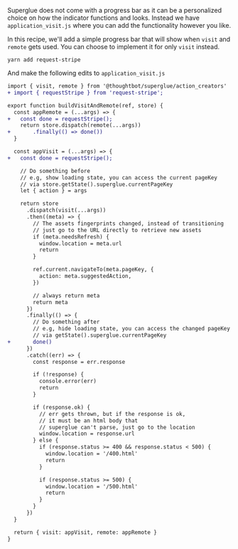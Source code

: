 Superglue does not come with a progress bar as it can be a personalized choice
on how the indicator functions and looks. Instead we have
`application_visit.js` where you can add the functionality however you like.

In this recipe, we'll add a simple progress bar that will show when `visit` and `remote`
gets used. You can choose to implement it for only `visit` instead.

```terminal
yarn add request-stripe
```

And make the following edits to `application_visit.js`

```diff
import { visit, remote } from '@thoughtbot/superglue/action_creators'
+ import { requestStripe } from 'request-stripe';

export function buildVisitAndRemote(ref, store) {
  const appRemote = (...args) => {
+   const done = requestStripe();
    return store.dispatch(remote(...args))
+       .finally(() => done())
  }

  const appVisit = (...args) => {
+   const done = requestStripe();

    // Do something before
    // e.g, show loading state, you can access the current pageKey
    // via store.getState().superglue.currentPageKey
    let { action } = args

    return store
      .dispatch(visit(...args))
      .then((meta) => {
        // The assets fingerprints changed, instead of transitioning
        // just go to the URL directly to retrieve new assets
        if (meta.needsRefresh) {
          window.location = meta.url
          return
        }

        ref.current.navigateTo(meta.pageKey, {
          action: meta.suggestedAction,
        })

        // always return meta
        return meta
      })
      .finally(() => {
        // Do something after
        // e.g, hide loading state, you can access the changed pageKey
        // via getState().superglue.currentPageKey
+       done()
      })
      .catch((err) => {
        const response = err.response

        if (!response) {
          console.error(err)
          return
        }

        if (response.ok) {
          // err gets thrown, but if the response is ok,
          // it must be an html body that
          // superglue can't parse, just go to the location
          window.location = response.url
        } else {
          if (response.status >= 400 && response.status < 500) {
            window.location = '/400.html'
            return
          }

          if (response.status >= 500) {
            window.location = '/500.html'
            return
          }
        }
      })
  }

  return { visit: appVisit, remote: appRemote }
}
```
